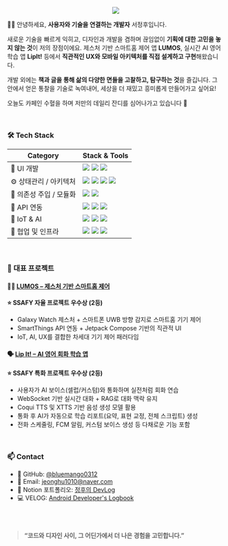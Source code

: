 <!-- 상단 인트로 -->
<p align="center">
  <img src="https://readme-typing-svg.herokuapp.com?font=Fira+Code&duration=3000&pause=1000&color=7F52FF&center=true&vCenter=true&width=600&lines=Hi!+I'm+JeongHu+%F0%9F%91%8B;Android+Developer+%7C+UI%2FUX+Designer;Always+open+to+new+tech!" />
</p>

✋🏻 안녕하세요, **사용자와 기술을 연결하는 개발자** 서정후입니다.

새로운 기술을 빠르게 익히고, 디자인과 개발을 겸하며 끊임없이 **기획에 대한 고민을 놓지 않는 것**이 저의 장점이에요.
제스처 기반 스마트홈 제어 앱 **LUMOS**, 실시간 AI 영어 학습 앱 **LipIt!** 등에서 **직관적인 UX와 모바일 아키텍처를 직접 설계하고 구현**해왔습니다.

개발 외에는 **책과 글을 통해 삶의 다양한 면들을 고찰하고, 탐구하는 것**을 즐깁니다. 그 안에서 얻은 통찰을 기술로 녹여내어, 세상을 더 재밌고 흥미롭게 만들어가고 싶어요!

오늘도 카페인 수혈을 하며 저만의 데일리 잔디를 심어나가고 있습니다 🌿

</BR>

### 🛠️ Tech Stack
| Category            | Stack & Tools                                                                                                                                                                                                                                                                                                                                                                                             |
| ------------------- | --------------------------------------------------------------------------------------------------------------------------------------------------------------------------------------------------------------------------------------------------------------------------------------------------------------------------------------------------------------------------------------------------------- |
| 🎨 UI 개발        | <img src="https://img.shields.io/badge/Jetpack%20Compose-4285F4?style=flat&logo=android&logoColor=white"/> <img src="https://img.shields.io/badge/Custom%20Composable-4CAF50?style=flat&logo=android&logoColor=white"/> <img src="https://img.shields.io/badge/Navigation--Compose-1E88E5?style=flat&logo=android&logoColor=white"/>                                                                      |
| ⚙️ 상태관리 / 아키텍처  | <img src="https://img.shields.io/badge/MVI-0D1117?style=flat&logo=react&logoColor=white"/> <img src="https://img.shields.io/badge/ViewModel-673AB7?style=flat&logo=android&logoColor=white"/> <img src="https://img.shields.io/badge/StateFlow-1976D2?style=flat&logo=kotlin&logoColor=white"/> <img src="https://img.shields.io/badge/SavedStateHandle-455A64?style=flat&logo=android&logoColor=white"/> |
| 🧩 의존성 주입 / 모듈화 | <img src="https://img.shields.io/badge/Hilt-34A853?style=flat&logo=dagger&logoColor=white"/> <img src="https://img.shields.io/badge/Multi--Module-0A0A0A?style=flat&logo=gradle&logoColor=white"/>                                                                                                                                                                                                        |
| 🔌 API 연동       | <img src="https://img.shields.io/badge/Retrofit-007396?style=flat&logo=retrofit&logoColor=white"/> <img src="https://img.shields.io/badge/OAuth2-6A1B9A?style=flat&logo=openid&logoColor=white"/> <img src="https://img.shields.io/badge/SmartThings-1428A0?style=flat&logo=samsung&logoColor=white"/>                                                                                                    |
| 🤖 IoT & AI     | <img src="https://img.shields.io/badge/PyTorch-EE4C2C?style=flat&logo=pytorch&logoColor=white"/> <img src="https://img.shields.io/badge/FastAPI-009688?style=flat&logo=fastapi&logoColor=white"/> <img src="https://img.shields.io/badge/WebSocket-00B8D4?style=flat&logo=websockets&logoColor=white"/>    |
| 👥 협업 및 인프라     | <img src="https://img.shields.io/badge/GitLab-FC6D26?style=flat&logo=gitlab&logoColor=white"/> <img src="https://img.shields.io/badge/Notion-000000?style=flat&logo=notion&logoColor=white"/> <img src="https://img.shields.io/badge/Jira-0052CC?style=flat&logo=jira&logoColor=white"/>                                                                                                                  |
</BR>


### 📁 대표 프로젝트
#### 🧙‍♂️ [LUMOS – 제스처 기반 스마트홈 제어](https://github.com/Hogumiwarts) 
**⭐ SSAFY 자율 프로젝트 우수상 (2등)**
- Galaxy Watch 제스처 + 스마트폰 UWB 방향 감지로 스마트홈 기기 제어
- SmartThings API 연동 + Jetpack Compose 기반의 직관적 UI
- IoT, AI, UX를 결합한 차세대 기기 제어 패러다임

#### 🗣️ [Lip It! – AI 영어 회화 학습 앱](https://github.com/Arizoonaa)
**⭐ SSAFY 특화 프로젝트 우수상 (2등)**
- 사용자가 AI 보이스(셀럽/커스텀)와 통화하며 실전처럼 회화 연습
- WebSocket 기반 실시간 대화 + RAG로 대화 맥락 유지
- Coqui TTS 및 XTTS 기반 음성 생성 모델 활용
- 통화 후 AI가 자동으로 학습 리포트(요약, 표현 교정, 전체 스크립트) 생성
- 전화 스케줄링, FCM 알림, 커스텀 보이스 생성 등 다채로운 기능 포함

</BR>


### 📫 Contact
- 🐙 GitHub: [@bluemango0312](https://github.com/bluemango0312)
- 📮 Email: jeonghu1010@naver.com
- 💼 Notion 포트폴리오: [정후의 DevLog](https://unruly-dormouse-cf7.notion.site/Jeonghu-Seo-3786edd42f3946cda0571d6c8a4eec14?pvs=4)
- 💻 VELOG: [Android Developer's Logbook](https://velog.io/@bluemango0312/posts)

</BR>
</BR>

> **“코드와 디자인 사이, 그 어딘가에서 더 나은 경험을 고민합니다.”**  

